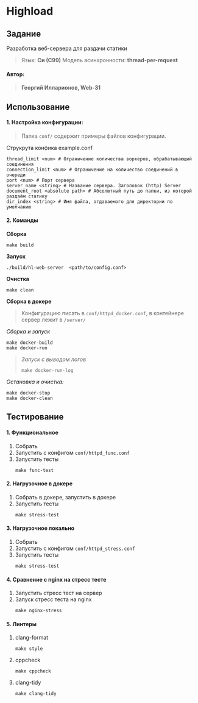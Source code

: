 # Highload

## Задание
Разработка веб-сервера для раздачи статики
> Язык: **Си (С99)**
> Модель асинхронности: **thread-per-request**
#### Автор:
> **Георгий Илларионов, Web-31**

## Использование
#### 1. Настройка конфигурации:
   > Папка `conf/` содержит примеры файлов конфигурации. 

   Струкрута конфика example.conf
   ```
   thread_limit <num> # Ограничение количества воркеров, обрабатывающий соединения
   connection_limit <num> # Ограничение на количество соединений в очереди
   port <num> # Порт сервера
   server_name <string> # Название сервера. Заголовок (http) Server
   document_root <absolute path> # Абсолютный путь до папки, из которой раздаём статику
   dir_index <string> # Имя файла, отдаваемого для директории по умолчанию
   ```
#### 2. Команды
   **Сборка**
   ```
   make build 
   ```
   **Запуск**
   ```
   ./build/hl-web-server  <path/to/config.conf>
   ```
   **Очистка**
   ```
   make clean 
   ```
   **Сборка в докере**
   > Конфигурацию писать в `conf/httpd_docker.conf`, в контейнере сервер лежит в `/server/`

   *Сборка и запуск*
   ```
   make docker-build
   make docker-run
   ```
   > *Запуск с выводом логов*
   > ```
   > make docker-run-log
   > ```

   *Остановка и очистка:*
   ```
   make docker-stop
   make docker-clean
   ```

## Тестирование
#### 1. Функциональное
   1. Собрать 
   2. Запустить с конфигом `conf/httpd_func.conf`
   3. Запустить тесты 
      ```
      make func-test
      ```
#### 2. Нагрузочное в докере
   1. Собрать в докере, запустить в докере
   2. Запустить тесты 
      ```
      make stress-test
      ```
#### 3. Нагрузочное локально
   1. Собрать
   2. Запустить с конфигом `conf/httpd_stress.conf`
   3. Запустить тесты 
      ```
      make stress-test
      ```
#### 4. Сравнение с nginx на стресс тесте
   1. Запустить стресс тест на сервер
   2. Запуск стресс теста на nginx
      ```
      make nginx-stress
      ```
#### 5. Линтеры
   1. clang-format
      ```
      make style
      ```
   2. cppcheck
      ```
      make cppcheck
      ```
   3. clang-tidy
      ```
      make clang-tidy
      ```
